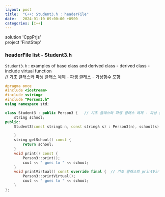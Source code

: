 ```yaml
---
layout: post
title:  "C++: Student3.h : headerFile"
date:   2024-01-10 09:00:00 +0900
categories: [C++]
---
```


solution 'CppPrjs'   
project 'FirstStep'   
   
### headerFile list - Student3.h   
`Student3.h` : examples of base class and derived class - derived class - include virtual function   
// 기초 클래스와 파생 클래스 예제 - 파생 클래스 - 가상함수 포함   
   
```cpp
#pragma once
#include <iostream>
#include <string>
#include "Person3.h"
using namespace std;

class Student3 : public Person3 {	// 기초 클래스와 파생 클래스 예제 - 파생 클래스 - 가상함수 포함
	string school;
public:
	Student3(const string& n, const string& s) : Person3(n), school(s) {

	}
	string getSchool() const {
		return school;
	}
	void print() const {
		Person3::print();
		cout << " goes to " << school;
	}
	void printVirtual() const override final {	// 기초 클래스의 printVirtual() 함수가 가상함수이므로 파생 클래스의 함수도 가상함수가 됨. 기초 클래스의 가상함수를 재정의했다는 것을 알리기 위해 override 키워드 사용. 가상함수를 다음 파생 클래스에서 더이상 재정의하지 못하게 하기 위해 final 키워드 사용
		Person3::printVirtual();
		cout << " goes to " << school;
	}
};
```
